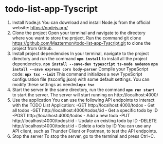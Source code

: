 ﻿# todo-list-app-Tyscript

1. Install Node.js
You can download and install Node.js from the official website: https://nodejs.org/
2. Clone the project
Open your terminal and navigate to the directory where you want to store the project.
Run the command git clone https://github.com/Maztermon/todo-list-app-Tyscript.git to clone the project from Github.
3. Install project dependencies
In your terminal, navigate to the project directory and run the command 
**`npm install`** to install all the project dependencies. 
**`npm install --save-dev typescript ts-node nodemon`**
**`npm install --save express cors body-parser`**
Compile your TypeScript code: **`npx tsc --init`** This command initializes a new TypeScript configuration file (tsconfig.json) with some default settings. You can modify these settings as needed.**`npx tsc`**
4. Start the server
In the same directory, run the command **`npm run start`** to start the server.
The server will start running on http://localhost:4000/
5. Use the application
You can use the following API endpoints to interact with the TODO List Application:
-GET http://localhost:4000/todos - Get all todos
-GET http://localhost:4000/todos/:id - Get a specific todo by ID
-POST http://localhost:4000/todos - Add a new todo
-PUT http://localhost:4000/todos/:id - Update an existing todo by ID
-DELETE http://localhost:4000/todos/:id - Delete a todo by ID
You can use any API client, such as Thunder Client or Postman, to test the API endpoints.
6. Stop the server
To stop the server, go to the terminal and press Ctrl+C.

